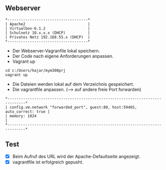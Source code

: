  ## Webserver
```
*------------------------------------*
| Apache2                            |
| Virtualbox-6.1.2                   |
| Schulnetz 10.x.x.x (DHCP)          |
| Privates Netz 192.168.55.x (DHCP)  |           
*------------------------------------*
```
- Der Webserver-Vagranfile lokal speichern.
- Der Code nach eigene Anforderungen anpassen. 
- Vagrant up
``` 
cd c:/Users/hajar/mym300prj 
vagrant up 
```
- Die Dateien werden lokal auf dem Verzeichnis gespeichert.
- Die vagrantfile anpassen. (--> auf andere freie Port forwarden)
```
*------------------------------------------------------------------------------*
| config.vm.network "forwarded_port", guest:80, host:59465, auto_correct: true |
| memory: 1024                                                                 |
*------------------------------------------------------------------------------*
````
## Test
- [x] Beim Aufruf des URL wird der Apache-Defaultseite angezeigt.
- [x] vagrantfile ist erfolgreich gepusht.
